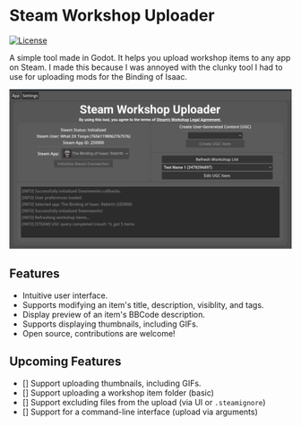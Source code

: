 # Steam Workshop Uploader

[![License](https://img.shields.io/badge/License-MIT-blue.svg)](https://github.com/EliteMasterEric/SteamWorkshopUploader/blob/master/LICENSE.md)

A simple tool made in Godot. It helps you upload workshop items to any app on Steam. I made this because I was annoyed with the clunky tool I had to use for uploading mods for the Binding of Isaac.

![Screenshot](docs/screenshot.png)

## Features

- Intuitive user interface.
- Supports modifying an item's title, description, visiblity, and tags.
- Display preview of an item's BBCode description.
- Supports displaying thumbnails, including GIFs.
- Open source, contributions are welcome!

## Upcoming Features
- [] Support uploading thumbnails, including GIFs.
- [] Support uploading a workshop item folder (basic)
- [] Support excluding files from the upload (via UI or `.steamignore`)
- [] Support for a command-line interface (upload via arguments)